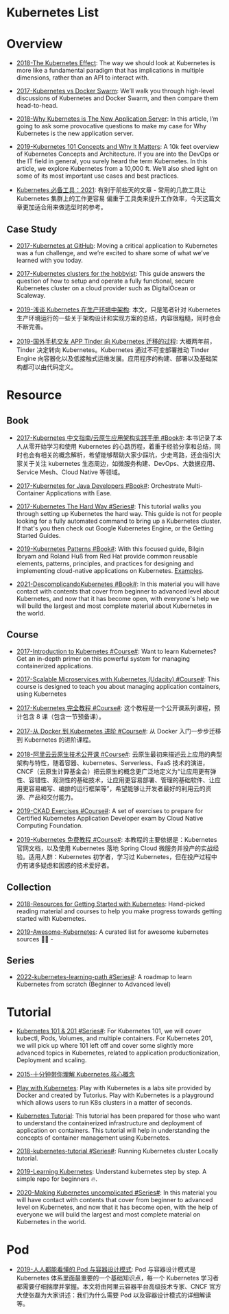 # Kubernetes List

# Overview

- [2018-The Kubernetes Effect](https://www.infoq.com/articles/kubernetes-effect): The way we should look at Kubernetes is more like a fundamental paradigm that has implications in multiple dimensions, rather than an API to interact with.

- [2017-Kubernetes vs Docker Swarm](https://platform9.com/blog/kubernetes-docker-swarm-compared/): We’ll walk you through high-level discussions of Kubernetes and Docker Swarm, and then compare them head-to-head.

- [2018-Why Kubernetes is The New Application Server](https://hn.premii.com/#/article/17516706): In this article, I’m going to ask some provocative questions to make my case for Why Kubernetes is the new application server.

- [2019-Kubernetes 101 Concepts and Why It Matters](https://www.magalix.com/blog/kubernetes-101-concepts-and-why-it-matters): A 10k feet overview of Kubernetes Concepts and Architecture. If you are into the DevOps or the IT field in general, you surely heard the term Kubernetes. In this article, we explore Kubernetes from a 10,000 ft. We’ll also shed light on some of its most important use cases and best practices.

- [Kubernetes 必备工具：2021](https://mp.weixin.qq.com/s/NBaG_Otl9hjj2fUJm6sAPQ): 有别于前些天的文章 - 常用的几款工具让 Kubernetes 集群上的工作更容易 偏重于工具类来提升工作效率，今天这篇文章更加适合用来做选型时的参考。

## Case Study

- [2017-Kubernetes at GitHub](https://githubengineering.com/kubernetes-at-github/): Moving a critical application to Kubernetes was a fun challenge, and we’re excited to share some of what we’ve learned with you today.

- [2017-Kubernetes clusters for the hobbyist](https://github.com/hobby-kube/guide#cluster-size): This guide answers the question of how to setup and operate a fully functional, secure Kubernetes cluster on a cloud provider such as DigitalOcean or Scaleway.

- [2019-浅谈 Kubernetes 在生产环境中架构](https://mp.weixin.qq.com/s/dbH3E51TKEqCgcFu-isbXQ): 本文，只是笔者针对 Kubernetes 生产环境运行的一些关于架构设计和实现方案的总结，内容很粗糙，同时也会不断完善。

- [2019-国外手机交友 APP Tinder 向 Kubernetes 迁移的过程](https://mp.weixin.qq.com/s/rTTeXk83nGdNcXQHzCjbVw): 大概两年前，Tinder 决定转向 Kubernetes。Kubernetes 通过不可变部署推动 Tinder Engine 向容器化以及低接触式运维发展。应用程序的构建、部署以及基础架构都可以由代码定义。

# Resource

## Book

- [2017-Kubernetes 中文指南/云原生应用架构实践手册 #Book#](https://jimmysong.io/kubernetes-handbook/): 本书记录了本人从零开始学习和使用 Kubernetes 的心路历程，着重于经验分享和总结，同时也会有相关的概念解析，希望能够帮助大家少踩坑，少走弯路，还会指引大家关于关注 kubernetes 生态周边，如微服务构建、DevOps、大数据应用、Service Mesh、Cloud Native 等领域。

- [2017-Kubernetes for Java Developers #Book#](https://www.oreilly.com/programming/free/files/kubernetes-for-java-developers.pdf): Orchestrate Multi-Container Applications with Ease.

- [2017-Kubernetes The Hard Way #Series#](https://github.com/kelseyhightower/kubernetes-the-hard-way): This tutorial walks you through setting up Kubernetes the hard way. This guide is not for people looking for a fully automated command to bring up a Kubernetes cluster. If that's you then check out Google Kubernetes Engine, or the Getting Started Guides.

- [2019-Kubernetes Patterns #Book#](https://www.oreilly.com/library/view/kubernetes-patterns/9781492050278/): With this focused guide, Bilgin Ibryam and Roland Huß from Red Hat provide common reusable elements, patterns, principles, and practices for designing and implementing cloud-native applications on Kubernetes. [Examples](https://github.com/k8spatterns/examples).

- [2021-DescomplicandoKubernetes #Book#](https://github.com/badtuxx/DescomplicandoKubernetes): In this material you will have contact with contents that cover from beginner to advanced level about Kubernetes, and now that it has become open, with everyone's help we will build the largest and most complete material about Kubernetes in the world.

## Course

- [2017-Introduction to Kubernetes #Course#](https://www.edx.org/course/introduction-to-kubernetes): Want to learn Kubernetes? Get an in-depth primer on this powerful system for managing containerized applications.

- [2017-Scalable Microservices with Kubernetes (Udacity) #Course#](https://www.udacity.com/course/scalable-microservices-with-kubernetes--ud615): This course is designed to teach you about managing application containers, using Kubernetes

- [2017-Kubernetes 完全教程 #Course#](https://github.com/jolestar/kubernetes-complete-course): 这个教程是一个公开课系列课程，预计包含 8 课（包含一节预备课）。

- [2017-从 Docker 到 Kubernetes 进阶 #Course#](https://www.qikqiak.com/k8s-book/): 从 Docker 入门一步步迁移到 Kubernetes 的进阶课程。

- [2018-阿里云云原生技术公开课 #Course#](https://edu.aliyun.com/roadmap/cloudnative#course): 云原生最初来描述云上应用的典型架构与特性，随着容器、kubernetes、Serverless、FaaS 技术的演进，CNCF（云原生计算基金会）把云原生的概念更广泛地定义为“让应用更有弹性、容错性、观测性的基础技术，让应用更容易部署、管理的基础软件、让应用更容易编写、编排的运行框架等”，希望能够让开发者最好的利用云的资源、产品和交付能力。

- [2019-CKAD Exercises #Course#](https://github.com/dgkanatsios/CKAD-exercises): A set of exercises to prepare for Certified Kubernetes Application Developer exam by Cloud Native Computing Foundation.

- [2019-Kubernetes 免费教程 #Course#](https://kuboard.cn/learning/): 本教程的主要依据是：Kubernetes 官网文档，以及使用 Kubernetes 落地 Spring Cloud 微服务并投产的实战经验。适用人群：Kubernetes 初学者，学习过 Kubernetes，但在投产过程中仍有诸多疑虑和困惑的技术爱好者。

## Collection

- [2018-Resources for Getting Started with Kubernetes](https://vsupalov.com/getting-started-with-kubernetes/): Hand-picked reading material and courses to help you make progress towards getting started with Kubernetes.

- [2019-Awesome-Kubernetes](https://github.com/ramitsurana/awesome-kubernetes/blob/master/README.md#related-software): A curated list for awesome kubernetes sources 🚢🎉 -

## Series

- [2022-kubernetes-learning-path #Series#](https://github.com/techiescamp/kubernetes-learning-path): A roadmap to learn Kubernetes from scratch (Beginner to Advanced level)

# Tutorial

- [Kubernetes 101 & 201 #Series#](https://kubernetes.io/docs/tutorials/k8s101/): For Kubernetes 101, we will cover kubectl, Pods, Volumes, and multiple containers. For Kubernetes 201, we will pick up where 101 left off and cover some slightly more advanced topics in Kubernetes, related to application productionization, Deployment and scaling.

- [2015-十分钟带你理解 Kubernetes 核心概念](http://www.dockone.io/article/932)

- [Play with Kubernetes](https://labs.play-with-k8s.com/): Play with Kubernetes is a labs site provided by Docker and created by Tutorius. Play with Kubernetes is a playground which allows users to run K8s clusters in a matter of seconds.

- [Kubernetes Tutorial](https://www.tutorialspoint.com/kubernetes/index.htm): This tutorial has been prepared for those who want to understand the containerized infrastructure and deployment of application on containers. This tutorial will help in understanding the concepts of container management using Kubernetes.

- [2018-kubernetes-tutorial #Series#](https://github.com/KeKe-Li/kubernetes-tutorial): Running Kubernetes cluster Locally tutorial.

- [2019-Learning Kubernetes](https://github.com/knrt10/kubernetes-basicLearning): Understand kubernetes step by step. A simple repo for beginners 🔥.

- [2020-Making Kubernetes uncomplicated #Series#](https://github.com/badtuxx/DescomplicandoKubernetes): In this material you will have contact with contents that cover from beginner to advanced level on Kubernetes, and now that it has become open, with the help of everyone we will build the largest and most complete material on Kubernetes in the world.

# Pod

- [2019-人人都能看懂的 Pod 与容器设计模式](https://mp.weixin.qq.com/s/ANPYwvei0bS6DychViTWhQ): Pod 与容器设计模式是 Kubernetes 体系里面最重要的一个基础知识点，每一个 Kubernetes 学习者都需要仔细揣摩并掌握。本文将由阿里云容器平台高级技术专家、CNCF 官方大使张磊为大家讲述：我们为什么需要 Pod 以及容器设计模式的详细解读等。

